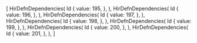 [
    HirDefnDependencies(
        Id {
            value: 195,
        },
    ),
    HirDefnDependencies(
        Id {
            value: 196,
        },
    ),
    HirDefnDependencies(
        Id {
            value: 197,
        },
    ),
    HirDefnDependencies(
        Id {
            value: 198,
        },
    ),
    HirDefnDependencies(
        Id {
            value: 199,
        },
    ),
    HirDefnDependencies(
        Id {
            value: 200,
        },
    ),
    HirDefnDependencies(
        Id {
            value: 201,
        },
    ),
]